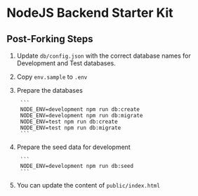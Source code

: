 # NodeJS Backend Starter Kit

## Post-Forking Steps

1. Update `db/config.json` with the correct database names for Development and Test databases.
2. Copy `env.sample` to `.env`
3. Prepare the databases

		```
		NODE_ENV=development npm run db:create
		NODE_ENV=development npm run db:migrate
		NODE_ENV=test npm run db:create
		NODE_ENV=test npm run db:migrate
		```
4. Prepare the seed data for development

		```
		NODE_ENV=development npm run db:seed
		```

5. You can update the content of `public/index.html`